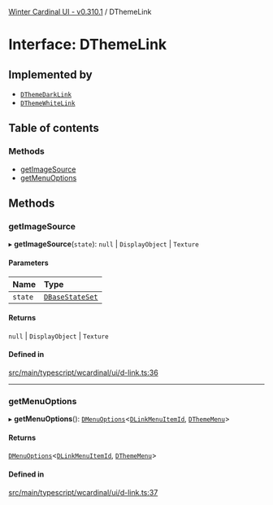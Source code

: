 [Winter Cardinal UI - v0.310.1](../index.md) / DThemeLink

# Interface: DThemeLink

## Implemented by

- [`DThemeDarkLink`](../classes/DThemeDarkLink.md)
- [`DThemeWhiteLink`](../classes/DThemeWhiteLink.md)

## Table of contents

### Methods

- [getImageSource](DThemeLink.md#getimagesource)
- [getMenuOptions](DThemeLink.md#getmenuoptions)

## Methods

### getImageSource

▸ **getImageSource**(`state`): ``null`` \| `DisplayObject` \| `Texture`

#### Parameters

| Name | Type |
| :------ | :------ |
| `state` | [`DBaseStateSet`](DBaseStateSet.md) |

#### Returns

``null`` \| `DisplayObject` \| `Texture`

#### Defined in

[src/main/typescript/wcardinal/ui/d-link.ts:36](https://github.com/winter-cardinal/winter-cardinal-ui/blob/v0.310.1/src/main/typescript/wcardinal/ui/d-link.ts#L36)

___

### getMenuOptions

▸ **getMenuOptions**(): [`DMenuOptions`](DMenuOptions.md)<[`DLinkMenuItemId`](../index.md#dlinkmenuitemid-1), [`DThemeMenu`](DThemeMenu.md)\>

#### Returns

[`DMenuOptions`](DMenuOptions.md)<[`DLinkMenuItemId`](../index.md#dlinkmenuitemid-1), [`DThemeMenu`](DThemeMenu.md)\>

#### Defined in

[src/main/typescript/wcardinal/ui/d-link.ts:37](https://github.com/winter-cardinal/winter-cardinal-ui/blob/v0.310.1/src/main/typescript/wcardinal/ui/d-link.ts#L37)
